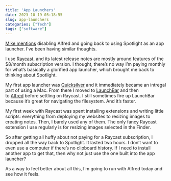 ```yaml
---
title: 'App Launchers'
date: 2023-10-19 05:18:55
slug: app-launchers
categories: ["Tech"]
tags: ["software"]
---
```


[Mike mentions](http://pdxmph.micro.blog/2023/10/18/adopting-firefox-has.html) disabling Alfred and going back to using Spotlight as an app launcher. I’ve been having similar thoughts.

I use [Raycast](https://www.raycast.com/), and its latest release notes are mostly around features of the $8/month subscription version. I thought, there’s no way I’m paying monthly for what’s basically a glorified app launcher, which brought me back to thinking about Spotlight.

My first app launcher was [Quicksilver](https://en.wikipedia.org/wiki/Quicksilver_(software)) and it immediately became an intregal part of using a Mac. From there I moved to [LaunchBar](https://www.obdev.at/products/launchbar/index.html) and then to [Alfred](https://alfred.app/) before settling on Raycast. I still sometimes fire up LaunchBar because it’s great for navigating the filesystem. And it’s faster.

My first week with Raycast was spent installing extensions and writing little scripts: everything from deploying my websites to resizing images to creating notes. Then, I barely used any of them. The only fancy Raycast extension I use regularly is for resizing images selected in the Finder.

So after getting all huffy about not paying for a Raycast subscription, I dropped all the way back to Spotlight. It lasted two hours. I don’t want to even use a computer if there’s no clipboard history. If I need to install another app to get that, then why not just use the one built into the app launcher?

As a way to feel better about all this, I’m going to run with Alfred today and see how it feels.
